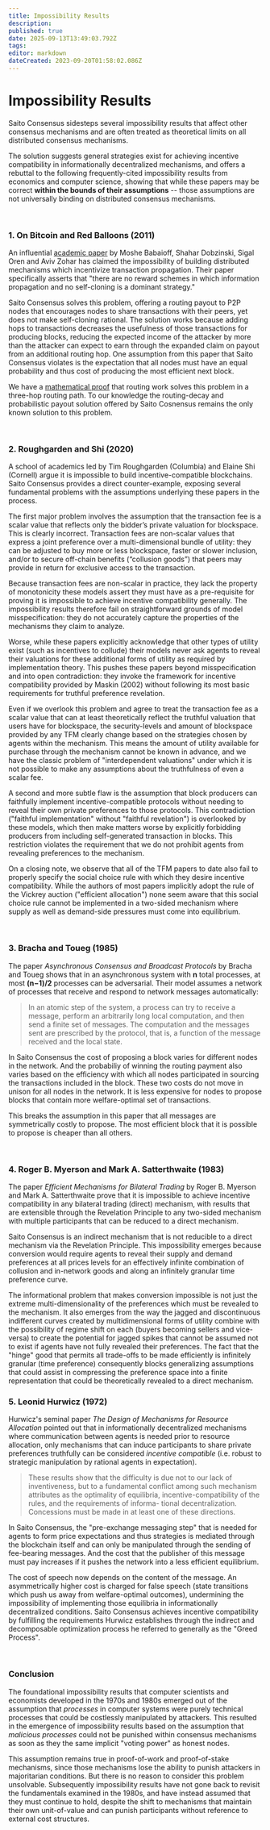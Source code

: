 ```yaml
---
title: Impossibility Results
description: 
published: true
date: 2025-09-13T13:49:03.792Z
tags: 
editor: markdown
dateCreated: 2023-09-20T01:58:02.086Z
---
```


# Impossibility Results

Saito Consensus sidesteps several impossibility results that affect other consensus mechanisms and are often treated as theoretical limits on all distributed consensus mechanisms. 

The solution suggests general strategies exist for achieving incentive compatibility in informationally decentralized mechanisms, and offers a rebuttal to the following frequently-cited impossibility results from economics and computer science, showing that while these papers may be correct **within the bounds of their assumptions** -- those assumptions are not universally binding on distributed consensus mechanisms.

<br>

### 1. On Bitcoin and Red Balloons (2011)

An influential [academic paper](https://arxiv.org/pdf/1111.2626) by Moshe Babaioff, Shahar Dobzinski, Sigal Oren and Aviv Zohar has claimed the impossibility of building distributed mechanisms which incentivize transaction propagation. Their paper specifically asserts that "there are no reward schemes in which information propagation and no self-cloning is a dominant strategy."

Saito Consensus solves this problem, offering a routing payout to P2P nodes that encourages nodes to share transactions with their peers, yet does not make self-cloning rational. The solution works because adding hops to transactions decreases the usefulness of those transactions for producing blocks, reducing the expected income of the attacker by more than the attacker can expect to earn through the expanded claim on payout from an additional routing hop. One assumption from this paper that Saito Consensus violates is the expectation that all nodes must have an equal probability and thus cost of producing the most efficient next block.

We have a [mathematical proof](https://github.com/SaitoTech/papers/blob/e32c51db6aae071a41b7e481d0f5ba6cd75ec12d/sybil/A_Simple_Proof_of_Sybil_Proof_Lancashire-Parris_2023.pdf) that routing work solves this problem in a three-hop routing path. To our knowledge the routing-decay and probabilistic payout solution offered by Saito Cosnensus remains the only known solution to this problem.

<br>

### 2. Roughgarden and Shi (2020)

A school of academics led by Tim Roughgarden (Columbia) and Elaine Shi (Cornell) argue it is impossible to build incentive-compatible blockchains. Saito Consensus provides a direct counter-example, exposing several fundamental problems with the assumptions underlying these papers in the process.

The first major problem involves the assumption that the transaction fee is a scalar value that reflects only the bidder’s private valuation for blockspace. This is clearly incorrect. Transaction fees are non-scalar values that express a joint preference over a multi-dimensional bundle of utility: they can be adjusted to buy more or less blockspace, faster or slower inclusion, and/or to secure off-chain benefits (“collusion goods”) that peers may provide in return for exclusive access to the transaction.

Because transaction fees are non-scalar in practice, they lack the property of monotonicity these models assert they must have as a pre-requisite for proving it is impossible to achieve incentive compatibility generally. The impossibility results therefore fail on straightforward grounds of model misspecification: they do not accurately capture the properties of the mechanisms they claim to analyze.

Worse, while these papers explicitly acknowledge that other types of utility exist (such as incentives to collude) their models never ask agents to reveal their valuations for these additional forms of utility as required by implementation theory. This pushes these papers beyond misspecification and into open contradiction: they invoke the framework for incentive compatibility provided by Maskin (2002) without following its most basic requirements for truthful preference revelation.

Even if we overlook this problem and agree to treat the transaction fee as a scalar value that can at least theoretically reflect the truthful valuation that users have for blockspace, the security-levels and amount of blockspace provided by any TFM clearly change based on the strategies chosen by agents within the mechanism. This means the amount of utility available for purchase through the mechanism cannot be known in advance, and we have the classic problem of "interdependent valuations" under which it is not possible to make any assumptions about the truthfulness of even a scalar fee.

A second and more subtle flaw is the assumption that block producers can faithfully implement incentive-compatible protocols without needing to reveal their own private preferences to those protocols. This contradiction ("faithful implementation" without "faithful revelation") is overlooked by these models, which then make matters worse by explicitly forbidding producers from including self-generated transaction in blocks. This restriction violates the requirement that we do not prohibit agents from revealing preferences to the mechanism.

On a closing note, we observe that all of the TFM papers to date also fail to properly specify the social choice rule with which they desire incentive compatibility. While the authors of most papers implicitly adopt the rule of the Vickrey auction ("efficient allocation") none seem aware that this social choice rule cannot be implemented in a two-sided mechanism where supply as well as demand-side pressures must come into equilibrium.

<br>

### 3. Bracha and Toueg (1985)

The paper *Asynchronous Consensus and Broadcast Protocols* by Bracha and Toueg shows that in an asynchronous system with **n** total processes, at most **(n−1)/2** processes can be adversarial. Their model assumes a network of processes that receive and respond to network messages automatically:

> In an atomic step of the system, a process can try to receive a message, perform an arbitrarily long local computation, and then send a finite set of messages. The computation and the messages sent are prescribed by the protocol, that is, a function of the message received and the local state.

In Saito Consensus the cost of proposing a block varies for different nodes in the network. And the probabiliy of winning the routing payment also varies based on the efficiency with which all nodes participated in sourcing the transactions included in the block. These two costs do not move in unison for all nodes in the network. It is less expensive for nodes to propose blocks that contain more welfare-optimal set of transactions.

This breaks the assumption in this paper that all messages are symmetrically costly to propose. The most efficient block that it is possible to propose is cheaper than all others.

<br>

### 4. Roger B. Myerson and Mark A. Satterthwaite (1983)

The paper *Efficient Mechanisms for Bilateral Trading* by Roger B. Myerson and Mark A. Satterthwaite prove that it is impossible to achieve incentive compatibility in any bilateral trading (direct) mechanism, with results that are extensible through the Revelation Principle to any two-sided mechanism with multiple participants that can be reduced to a direct mechanism.

Saito Consensus is an indirect mechanism that is not reducible to a direct mechanism via the Revelation Principle. This impossibility emerges because conversion would require agents to reveal their supply and demand preferences at all prices levels for an effectively infinite combination of collusion and in-network goods and along an infinitely granular time preference curve.

The informational problem that makes conversion impossible is not just the extreme multi-dimensionality of the preferences which must be revealed to the mechanism. It also emerges from the way the jagged and discontinuous indifferent curves created by multidimensional forms of utility combine with the possibility of regime shift on each (buyers becoming sellers and vice-versa) to create the potential for jagged spikes that cannot be assumed not to exist if agents have not fully revealed their preferences. The fact that the "hinge" good that permits all trade-offs to be made efficiently is infinitely granular (time preference) consequently blocks generalizing assumptions that could assist in compressing the preference space into a finite representation that could be theoretically revealed to a direct mechanism.


### 5. Leonid Hurwicz (1972)

Hurwicz's seminal paper *The Design of Mechanisms for Resource Allocation* pointed out that in informationally decentralized mechanisms where communication between agents is needed prior to resource allocation, only mechanisms that can induce participants to share private preferences truthfully can be considered *incentive compatible* (i.e. robust to strategic manipulation by rational agents in expectation).

> These results show that the difficulty is due not to our lack of inventiveness, but to a fundamental conflict among such mechanism attributes as the optimality of equilibria, incentive-compatibility of the rules, and the requirements of informa- tional decentralization. Concessions must be made in at least one of these directions.

In Saito Consensus, the "pre-exchange messaging step" that is needed for agents to form price expectations and thus strategies is mediated through the blockchain itself and can only be manipulated through the sending of fee-bearing messages. And the cost that the publisher of this message must pay increases if it pushes the network into a less efficient equilibrium.

The cost of speech now depends on the content of the message. An asymmetrically higher cost is charged for false speech (state transitions which push us away from welfare-optimal outcomes), undermining the impossibility of implementing those equilibria in informationally decentralized conditions. Saito Consensus achieves incentive compatibility by fulfilling the requirements Hurwicz establishes through the indirect and decomposable optimization process he referred to generally as the "Greed Process".

<br> 

### Conclusion

The foundational impossibility results that computer scientists and economists developed in the 1970s and 1980s emerged out of the assumption that *processes* in computer systems were purely technical processes that could be costlessly manipulated by attackers. This resulted in the emergence of impossibility results based on the assumption that *malicious processes* could not be punished within consensus mechanisms as soon as they the same implicit "voting power" as honest nodes.

This assumption remains true in proof-of-work and proof-of-stake mechanisms, since those mechanisms lose the ability to punish attackers in majoritarian conditions. But there is no reason to consider this problem unsolvable. Subsequently impossibility results have not gone back to revisit the fundamentals examined in the 1980s, and have instead assumed that they must continue to hold, despite the shift to mechanisms that maintain their own unit-of-value and can punish participants without reference to external cost structures.



